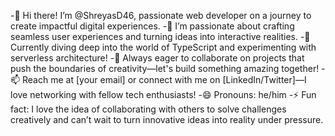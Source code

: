 -👋 Hi there! I’m @ShreyasD46, passionate web developer on a journey to create impactful digital experiences.
-👀 I’m passionate about crafting seamless user experiences and turning ideas into interactive realities.
-🌱 Currently diving deep into the world of TypeScript and experimenting with serverless architecture!
-💞️ Always eager to collaborate on projects that push the boundaries of creativity—let's build something amazing together!
-📫 Reach me at [your email] or connect with me on [LinkedIn/Twitter]—I love networking with fellow tech enthusiasts!
-😄 Pronouns: he/him
-⚡ Fun fact:  I love the idea of collaborating with others to solve challenges creatively and can’t wait to turn innovative ideas into reality under pressure.

<!---
ShreyasD46/ShreyasD46 is a ✨ special ✨ repository because its `README.md` (this file) appears on your GitHub profile.
You can click the Preview link to take a look at your changes.
--->

